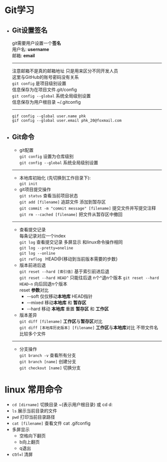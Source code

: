 <link rel="stylesheet" type="text/css" href="mkcss.css">

# Git学习
* ## Git设置签名  
    git需要用户设置一个**签名**  
    用户名: **username**  
    邮箱: **email**  
    ***
    注意邮箱不是真的邮箱地址 只是用来区分不同开发人员  
    这里与GitHub的账号密码没有关系  
    `git config` 是项目级别设置  
    信息保存为在项目文件.git/config   
    `git config --global` 系统全局级别设置  
    信息保存为用户根目录 ~/.gitconfig   
    ***
    `gif config --global user.name phk`  
    `gif config --global user.email phk_20@foxmail.com`

* ## Git命令
    * git配置  
    `git config` 设置为仓库级别  
    `git config --global` 系统全局级别设置  
    ---
    * 本地库初始化 (先切换到工作目录下):   
    `git init `  
    * git项目提交操作  
    `git status` 查看当前项目状态  
    `git add [filename]` 追踪文件 添加到暂存区  
    `git commit -m "commit message" [filename]` 提交文件并写提交注释 
    `git rm --cached [filename]` 把文件从暂存区中撤回  
    ---
    * 查看提交记录  
    每条记录对应一个index  
    `git log` 查看提交记录 多屏显示 和linux命令操作相同  
    `git log --pretty=oneline`  
    `git log --online`  
    `git reflog `   HEAD@{移动到当前版本需要的步数}
    * 版本前进后退   
    `git reset --hard [索引值]` 基于索引前进后退  
    `git reset --hard HEAD^` 只能往后退 n个^退n个版本 
    `git reset --hard HEAD~n` 向后回退n个版本  
    reset **参数**对比  
        * --soft 仅仅移动**本地库** HEAD指针
        * --mixed 移动**本地库** 和 **暂存区**
        * --hard 移动 **本地库** 重置 **暂存区** 和 **工作区**  
    * 版本差异  
    `git diff [filename]` **工作区**与**暂存区**对比  
    `git diff [本地库历史版本] [filename]` **工作区**与**本地库**对比 不带文件名 比较多个文件
    ---
    * 分支操作  
    `git branch -v` 查看所有分支  
    `git branch [name]` 创建分支  
    `git checkout [name]` 切换分支  
 
# linux 常用命令
* `cd [dirname]` 切换目录 ~(表示用户根目录) 或 cd d:
* `ls` 展示当前目录的文件
* `pwd` 打印当前目录路径
* `cat [filename]` 查看文件 cat .gifconfig
* 多屏显示
    * 空格向下翻页
    * b向上翻页
    * q退出
* ctrl+l 清屏